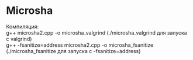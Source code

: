# Microsha
Компиляция:  
g++ microsha2.cpp -o microsha_valgrind (./microsha_valgrind для запуска с valgrind)  
g++ -fsanitize=address microsha2.cpp -o microsha_fsanitize (./microsha_fsanitize для запуска с -fsanitize=address)  
